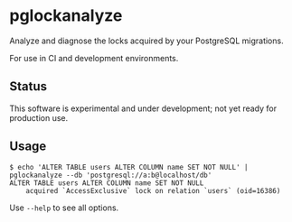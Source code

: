 # pglockanalyze

Analyze and diagnose the locks acquired by your PostgreSQL migrations.

For use in CI and development environments.

## Status

This software is experimental and under development; not yet ready for
production use.

## Usage

```shell
$ echo 'ALTER TABLE users ALTER COLUMN name SET NOT NULL' | pglockanalyze --db 'postgresql://a:b@localhost/db'
ALTER TABLE users ALTER COLUMN name SET NOT NULL
	acquired `AccessExclusive` lock on relation `users` (oid=16386)
```

Use `--help` to see all options.
